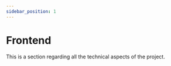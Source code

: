 ```yaml
---
sidebar_position: 1
---
```


# Frontend

This is a section regarding all the technical aspects of the project.
